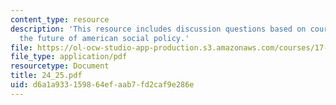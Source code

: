 ```yaml
---
content_type: resource
description: 'This resource includes discussion questions based on course conclusion:
  the future of american social policy.'
file: https://ol-ocw-studio-app-production.s3.amazonaws.com/courses/17-317-u-s-social-policy-spring-2006/d6a1a933159864efaab7fd2caf9e286e_24_25.pdf
file_type: application/pdf
resourcetype: Document
title: 24_25.pdf
uid: d6a1a933-1598-64ef-aab7-fd2caf9e286e
---
```

